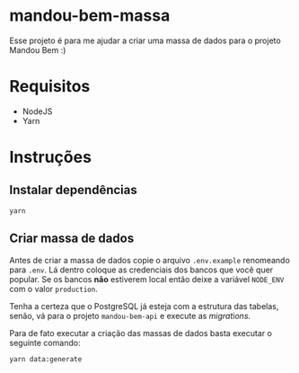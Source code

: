 # mandou-bem-massa

Esse projeto é para me ajudar a criar uma massa de dados para o projeto Mandou Bem :)

# Requisitos

- NodeJS
- Yarn

# Instruções

## Instalar dependências

`yarn`

## Criar massa de dados

Antes de criar a massa de dados copie o arquivo `.env.example` renomeando para `.env`.
Lá dentro coloque as credenciais dos bancos que você quer popular. Se os bancos **não** estiverem local então deixe a variável `NODE_ENV` com o valor `production`.

Tenha a certeza que o PostgreSQL já esteja com a estrutura das tabelas, senão, vá para o projeto
`mandou-bem-api` e execute as *migrations*.

Para de fato executar a criação das massas de dados basta executar o seguinte comando:

`yarn data:generate`

